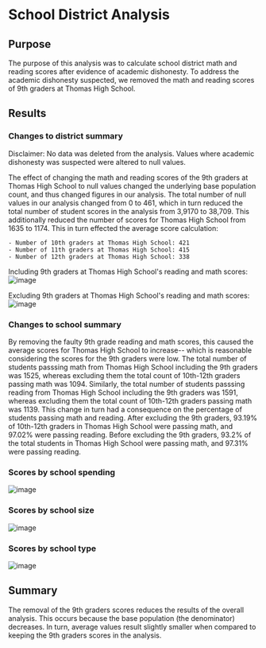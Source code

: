 # School District Analysis

## Purpose
The purpose of this analysis was to calculate school district math and reading scores after evidence of academic dishonesty. To address the academic dishonesty suspected, we removed the math and reading scores of 9th graders at Thomas High School.

## Results

### Changes to district summary
Disclaimer: No data was deleted from the analysis. Values where academic dishonesty was suspected were altered to null values.

The effect of changing the math and reading scores of the 9th graders at Thomas High School to null values changed the underlying base population count, and thus changed figures in our analysis. The total number of null values in our analysis changed from 0 to 461, which in turn reduced the total number of student scores in the analysis from 3,9170 to 38,709. This additionally reduced the number of scores for Thomas High School from 1635 to 1174. This in turn effected the average score calculation:

    - Number of 10th graders at Thomas High School: 421
    - Number of 11th graders at Thomas High School: 415
    - Number of 12th graders at Thomas High School: 338

Including 9th graders at Thomas High School's reading and math scores:
![image](https://user-images.githubusercontent.com/93107507/144776598-bd327287-4db5-486d-af85-2cddca7b46ce.png)


Excluding 9th graders at Thomas High School's reading and math scores:
![image](https://user-images.githubusercontent.com/93107507/144776277-5a236eef-bb00-422b-81d9-1cf4a1dd87a4.png)


### Changes to school summary
By removing the faulty 9th grade reading and math scores, this caused the average scores for Thomas High School to increase-- which is reasonable considering the scores for the 9th graders were low. The total number of students passsing math from Thomas High School including the 9th graders was 1525, whereas excluding them the total count of 10th-12th graders passing math was 1094. Similarly, the total number of students passsing reading from Thomas High School including the 9th graders was 1591, whereas excluding them the total count of 10th-12th graders passing math was 1139. This change in turn had a consequence on the percentage of students passing math and reading. After excluding the 9th graders, 93.19% of 10th-12th graders in Thomas High School were passing math, and 97.02% were passing reading. Before excluding the 9th graders, 93.2% of the total students in Thomas High School were passing math, and 97.31% were passing reading.


### Scores by school spending
![image](https://user-images.githubusercontent.com/93107507/144780002-d5e88a98-c010-4a9a-9bfa-b0bbe6756eaf.png)

### Scores by school size
![image](https://user-images.githubusercontent.com/93107507/144780086-d26cb36a-176f-4a00-8d03-17cbd12ab08a.png)

### Scores by school type
![image](https://user-images.githubusercontent.com/93107507/144780059-e3b08351-9f4a-4611-9fe0-fde8b1ed5474.png)

## Summary
The removal of the 9th graders scores reduces the results of the overall analysis. This occurs because the base population (the denominator) decreases. In turn, average values result slightly smaller when compared to keeping the 9th graders scores in the analysis.
